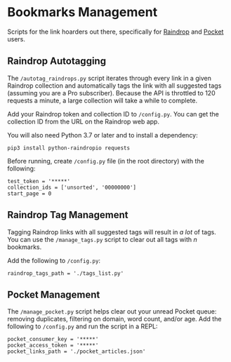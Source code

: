 # Bookmarks Management

Scripts for the link hoarders out there, specifically for [Raindrop](https://raindrop.io/) and [Pocket](https://getpocket.com/) users.

## Raindrop Autotagging

The `/autotag_raindrops.py` script iterates through every link in a given Raindrop collection and automatically tags the link with all suggested tags (assuming you are a Pro subscriber). Because the API is throttled to 120 requests a minute, a large collection will take a while to complete.

Add your Raindrop token and collection ID to `/config.py`. You can get the collection ID from the URL on the Raindrop web app.

You will also need Python 3.7 or later and to install a dependency:

```
pip3 install python-raindropio requests
```

Before running, create `/config.py` file (in the root directory) with the following:

```
test_token = '*****'
collection_ids = ['unsorted', '00000000']
start_page = 0
```

## Raindrop Tag Management

Tagging Raindrop links with all suggested tags will result in _a lot_ of tags. You can use the `/manage_tags.py` script to clear out all tags with _n_ bookmarks.

Add the following to `/config.py`:

```
raindrop_tags_path = './tags_list.py'
```

## Pocket Management

The `/manage_pocket.py` script helps clear out your unread Pocket queue: removing duplicates, filtering on domain, word count, and/or age. Add the following to `/config.py` and run the script in a REPL:

```
pocket_consumer_key = '*****'
pocket_access_token = '*****'
pocket_links_path = './pocket_articles.json'
```
